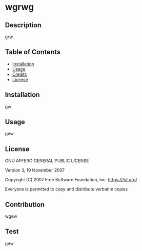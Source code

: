 # wgrwg

## Description
grw

## Table of Contents
* [Installation](#installation)
* [Usage](#usage)
* [Credits](#credits)
* [License](#license)

## Installation
gw

## Usage
gew

## License
GNU AFFERO GENERAL PUBLIC LICENSE

Version 3, 19 November 2007

Copyright (C) 2007 Free Software Foundation, Inc. <https://fsf.org/>

Everyone is permitted to copy and distribute verbatim copies

## Contribution
wgew

## Test
gew

